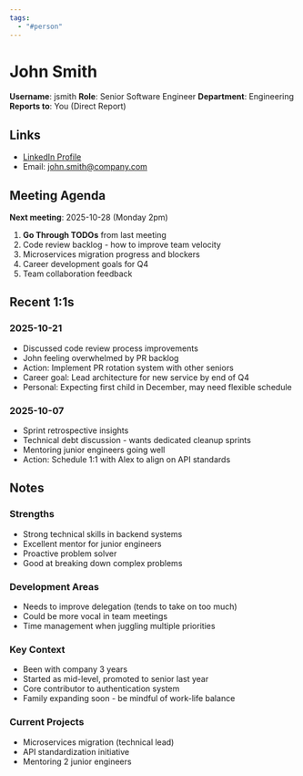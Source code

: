 ```yaml
---
tags:
  - "#person"
---
```

# John Smith

**Username**: jsmith
**Role**: Senior Software Engineer
**Department**: Engineering
**Reports to**: You (Direct Report)

## Links
- [LinkedIn Profile](https://linkedin.com/in/johnsmith)
- Email: john.smith@company.com

## Meeting Agenda
**Next meeting**: 2025-10-28 (Monday 2pm)

1. **Go Through TODOs** from last meeting
2. Code review backlog - how to improve team velocity
3. Microservices migration progress and blockers
4. Career development goals for Q4
5. Team collaboration feedback

## Recent 1:1s

### 2025-10-21
- Discussed code review process improvements
- John feeling overwhelmed by PR backlog
- Action: Implement PR rotation system with other seniors
- Career goal: Lead architecture for new service by end of Q4
- Personal: Expecting first child in December, may need flexible schedule

### 2025-10-07
- Sprint retrospective insights
- Technical debt discussion - wants dedicated cleanup sprints
- Mentoring junior engineers going well
- Action: Schedule 1:1 with Alex to align on API standards

## Notes

### Strengths
- Strong technical skills in backend systems
- Excellent mentor for junior engineers
- Proactive problem solver
- Good at breaking down complex problems

### Development Areas
- Needs to improve delegation (tends to take on too much)
- Could be more vocal in team meetings
- Time management when juggling multiple priorities

### Key Context
- Been with company 3 years
- Started as mid-level, promoted to senior last year
- Core contributor to authentication system
- Family expanding soon - be mindful of work-life balance

### Current Projects
- Microservices migration (technical lead)
- API standardization initiative
- Mentoring 2 junior engineers
